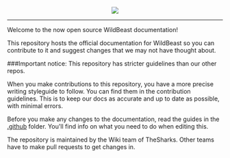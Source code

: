 <p style="text-align:center;">
<img src="http://i.imgur.com/kg3pqR6.png">
</p>

---

Welcome to the now open source WildBeast documentation!
  
This repository hosts the official documentation for WildBeast so you can contribute to it and suggest changes that we may not have thought about.

###Important notice: This repository has stricter guidelines than our other repos.
  
When you make contributions to this repository, you have a more precise writing styleguide to follow. You can find them in the contribution guidelines.
This is to keep our docs as accurate and up to date as possible, with minimal errors.
  
Before you make any changes to the documentation, read the guides in the [.github](https://github.com/TheSharks/WildBeastDocs/tree/master/.github) folder. You'll find info on what you need to do when editing this.
  
The repository is maintained by the Wiki team of TheSharks. Other teams have to make pull requests to get changes in.
